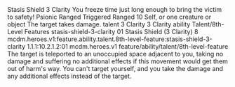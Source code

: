 <ability>
  <name>Stasis Shield</name>
  <cost>3 Clarity</cost>
  <flavor>You freeze time just long enough to bring the victim to safety!</flavor>
  <keywords>
    <keyword>Psionic</keyword>
    <keyword>Ranged</keyword>
  </keywords>
  <type>Triggered</type>
  <distance>Ranged 10</distance>
  <target>Self, or one creature or object</target>
  <trigger>The target takes damage.</trigger>
  <metadata>
    <class>talent</class>
    <cost>3 Clarity</cost>
    <cost_amount>3</cost_amount>
    <cost_resource>Clarity</cost_resource>
    <feature_type>ability</feature_type>
    <file_dpath>Talent/8th-Level Features</file_dpath>
    <item_id>stasis-shield-3-clarity</item_id>
    <item_index>01</item_index>
    <item_name>Stasis Shield (3 Clarity)</item_name>
    <level>8</level>
    <scc>mcdm.heroes.v1:feature.ability.talent.8th-level-feature:stasis-shield-3-clarity</scc>
    <scdc>1.1.1:10.2.1.2:01</scdc>
    <source>mcdm.heroes.v1</source>
    <type>feature/ability/talent/8th-level-feature</type>
  </metadata>
  <effects>
    <effect type="mundane">The target is teleported to an unoccupied space adjacent to you, taking no damage and suffering no additional effects if this movement would get them out of harm&apos;s way.</effect>
    <effect type="mundane" name="Strained">You can&apos;t target yourself, and you take the damage and any additional effects instead of the target.</effect>
  </effects>
</ability>
